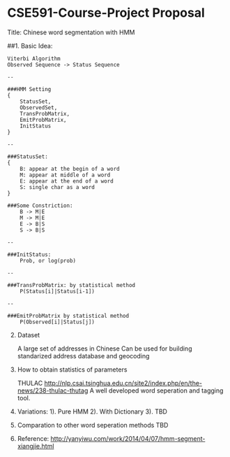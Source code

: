 # CSE591-Course-Project Proposal

Title: Chinese word segmentation with HMM

##1. Basic Idea:

	Viterbi Algorithm
	Observed Sequence -> Status Sequence

	--

	###HMM Setting
	{
		StatusSet, 
		ObservedSet, 
		TransProbMatrix, 
		EmitProbMatrix, 
		InitStatus
	}

	--

	###StatusSet:
	{
		B: appear at the begin of a word
		M: appear at middle of a word
		E: appear at the end of a word
		S: single char as a word
	}

	###Some Constriction:
		B -> M|E
		M -> M|E
		E -> B|S
		S -> B|S

	--

	###InitStatus:
		Prob, or log(prob)

	--

	###TransProbMatrix: by statistical method
		P(Status[i]|Status[i-1]) 

	--

	###EmitProbMatrix by statistical method
		P(Observed[i]|Status[j])



2. Dataset

	A large set of addresses in Chinese
	Can be used for building standarized address database and geocoding


3. How to obtain statistics of parameters

	THULAC
	http://nlp.csai.tsinghua.edu.cn/site2/index.php/en/the-news/238-thulac-thutag
	A well developed word seperation and tagging tool.


4. Variations:
	1).	Pure HMM
	2).	With Dictionary
	3). TBD


5. Comparation to other word seperation methods
	TBD


6. Reference:
	http://yanyiwu.com/work/2014/04/07/hmm-segment-xiangjie.html


